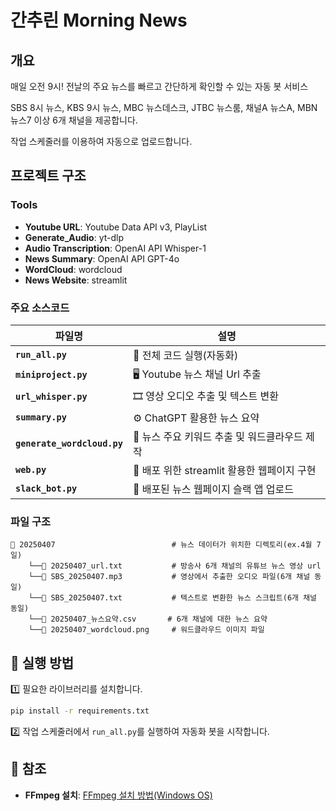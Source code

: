 # 간추린 Morning News
  
## 개요
매일 오전 9시! 전날의 주요 뉴스를 빠르고 간단하게 확인할 수 있는 자동 봇 서비스  

SBS 8시 뉴스, KBS 9시 뉴스, MBC 뉴스데스크, JTBC 뉴스룸, 채널A 뉴스A, MBN 뉴스7 이상 6개 채널을 제공합니다.  

작업 스케줄러를 이용하여 자동으로 업로드합니다.

## 프로젝트 구조
### Tools
+ **Youtube URL**: Youtube Data API v3, PlayList
+ **Generate_Audio**: yt-dlp
+ **Audio Transcription**: OpenAI API Whisper-1
+ **News Summary**: OpenAI API GPT-4o
+ **WordCloud**: wordcloud
+ **News Website**: streamlit
 
### 주요 소스코드
| 파일명                     | 설명                                               |
| -------------------------- | -------------------------------------------------- |
| **`run_all.py`**           | 🚀 전체 코드 실행(자동화)                          |
| **`miniproject.py`**       | 🖥️ Youtube 뉴스 채널 Url 추출                     |
| **`url_whisper.py`**       | 🎞️ 영상 오디오 추출 및 텍스트 변환                 |
| **`summary.py`**           | ⚙️ ChatGPT 활용한 뉴스 요약                       |
| **`generate_wordcloud.py`**| 🔢 뉴스 주요 키워드 추출 및 워드클라우드 제작       |
| **`web.py`**               | 🧠 배포 위한 streamlit 활용한 웹페이지 구현        |
| **`slack_bot.py`**         | 🛜 배포된 뉴스 웹페이지 슬랙 앱 업로드             |

### 파일 구조
```
📂 20250407                          # 뉴스 데이터가 위치한 디렉토리(ex.4월 7일)
    └──📄 20250407_url.txt           # 방송사 6개 채널의 유튜브 뉴스 영상 url
    └──📄 SBS_20250407.mp3           # 영상에서 추출한 오디오 파일(6개 채널 동일)
    └──📄 SBS_20250407.txt           # 텍스트로 변환한 뉴스 스크립트(6개 채널 동일)
    └──📄 20250407_뉴스요약.csv       # 6개 채널에 대한 뉴스 요약
    └──📄 20250407_wordcloud.png     # 워드클라우드 이미지 파일
```

## 🚀 실행 방법

1️⃣ 필요한 라이브러리를 설치합니다.

```bash
pip install -r requirements.txt
```

2️⃣ 작업 스케줄러에서 `run_all.py`를 실행하여 자동화 봇을 시작합니다.

## 🔗 참조
+ **FFmpeg 설치**: [FFmpeg 설치 방법(Windows OS)](https://angelplayer.tistory.com/351)
